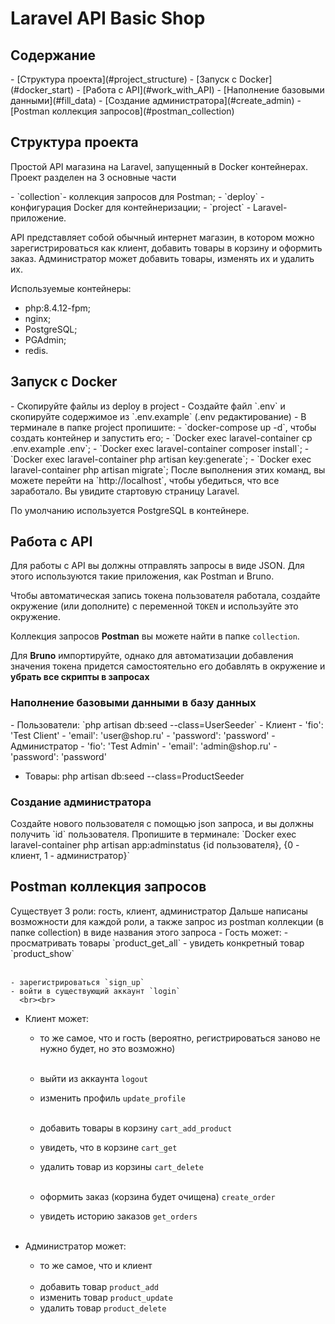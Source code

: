 <h1>Laravel API Basic Shop</h1>

<h2>Содержание</h2>
- [Структура проекта](#project_structure)
- [Запуск с Docker](#docker_start)
- [Работа с API](#work_with_API)
  - [Наполнение базовыми данными](#fill_data)
  - [Создание администратора](#create_admin)
- [Postman коллекция запросов](#postman_collection)

<h2 id="project_structure">Структура проекта</h2>
<p>Простой API магазина на Laravel, запущенный в Docker контейнерах. Проект разделен на 3 основные части</p>
- `collection`- коллекция запросов для Postman;
- `deploy` - конфигурация Docker для контейнеризации;
- `project` - Laravel-приложение.

API представляет собой обычный интернет магазин, в котором можно зарегистрироваться как клиент, добавить товары в корзину и оформить заказ.
Администратор может добавить товары, изменять их и удалить их.

Используемые контейнеры:
- php:8.4.12-fpm;
- nginx;
- PostgreSQL;
- PGAdmin;
- redis.

<h2 id="docker_start">Запуск с Docker</h2>
- Скопируйте файлы из deploy в project
- Создайте файл `.env` и скопируйте содержимое из `.env.example` (.env редактирование)
- В терминале в папке project пропишите:
    - `docker-compose up -d`, чтобы создать контейнер и запустить его;
    - `Docker exec laravel-container cp .env.example .env`;
    - `Docker exec laravel-container composer install`;
    - `Docker exec laravel-container php artisan key:generate`;
    - `Docker exec laravel-container php artisan migrate`;
      После выполнения этих команд, вы можете перейти на `http://localhost`, чтобы убедиться, что все заработало. Вы увидите стартовую страницу Laravel.

По умолчанию используется PostgreSQL в контейнере.

<h2 id="work_with_API">Работа с API</h2>
Для работы с API вы должны отправлять запросы в виде JSON. Для этого используются такие приложения, как Postman и Bruno.

Чтобы автоматическая запись токена пользователя работала, создайте окружение (или дополните) с переменной `TOKEN` и используйте это окружение.

Коллекция запросов **Postman** вы можете найти в папке `collection`.

Для **Bruno** импортируйте, однако для автоматизации добавления значения токена придется самостоятельно его добавлять в окружение и **убрать все скрипты в запросах**

<h3 id="fill_data">Наполнение базовыми данными в базу данных</h3>
- Пользователи: `php artisan db:seed --class=UserSeeder`
    - Клиент
        - 'fio': 'Test Client'
        - 'email': 'user@shop.ru'
        - 'password': 'password'
    - Администратор
        - 'fio': 'Test Admin'
        - 'email': 'admin@shop.ru'
        - 'password': 'password'

- Товары: php artisan db:seed --class=ProductSeeder

<h3 id="create_admin">Создание администратора</h3>
Создайте нового пользователя с помощью json запроса, и вы должны получить `id` пользователя.
Пропишите в терминале:
`Docker exec laravel-container php artisan app:adminstatus {id пользователя}, {0 - клиент, 1 - администратор}`

<h2 id="postman_collection">Postman коллекция запросов</h2>
Существует 3 роли: гость, клиент, администратор
Дальше написаны возможности для каждой роли, а также запрос из postman коллекции (в папке collection) в виде названия этого запроса
- Гость может:
    - просматривать товары `product_get_all`
    - увидеть конкретный товар `product_show`
      <br><br>

    - зарегистрироваться `sign_up`
    - войти в существующий аккаунт `login`
      <br><br>

- Клиент может:
    - то же самое, что и гость (вероятно, регистрироваться заново не нужно будет, но это возможно)
      <br><br>

    - выйти из аккаунта `logout`
    - изменить профиль `update_profile`
      <br><br>

    - добавить товары в корзину `cart_add_product`
    - увидеть, что в корзине `cart_get`
    - удалить товар из корзины `cart_delete`
      <br><br>

    - оформить заказ (корзина будет очищена) `create_order`
    - увидеть историю заказов `get_orders`
      <br><br>

- Администратор может:
    - то же самое, что и клиент
      <br><br>
    - добавить товар `product_add`
    - изменить товар `product_update`
    - удалить товар `product_delete`
